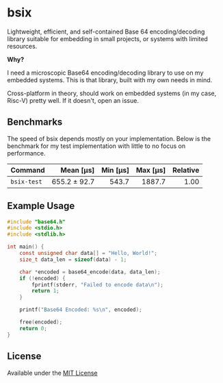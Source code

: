 # bsix

Lightweight, efficient, and self-contained Base 64 encoding/decoding library
suitable for embedding in small projects, or systems with limited resources.

**Why?**

I need a microscopic Base64 encoding/decoding library to use on my embedded
systems. This is that library, built with my own needs in mind.

Cross-platform in theory, should work on embedded systems (in my case, Risc-V)
pretty well. If it doesn't, open an issue.

## Benchmarks

The speed of bsix depends mostly on your implementation. Below is the benchmark
for my test implementation with little to no focus on performance.

| Command     |    Mean [µs] | Min [µs] | Max [µs] | Relative |
| :---------- | -----------: | -------: | -------: | -------: |
| `bsix-test` | 655.2 ± 92.7 |    543.7 |   1887.7 |     1.00 |

## Example Usage

```c
#include "base64.h"
#include <stdio.h>
#include <stdlib.h>

int main() {
    const unsigned char data[] = "Hello, World!";
    size_t data_len = sizeof(data) - 1;

    char *encoded = base64_encode(data, data_len);
    if (!encoded) {
        fprintf(stderr, "Failed to encode data\n");
        return 1;
    }

    printf("Base64 Encoded: %s\n", encoded);

    free(encoded);
    return 0;
}
```

## License

Available under the [MIT License](./LICENSE)
